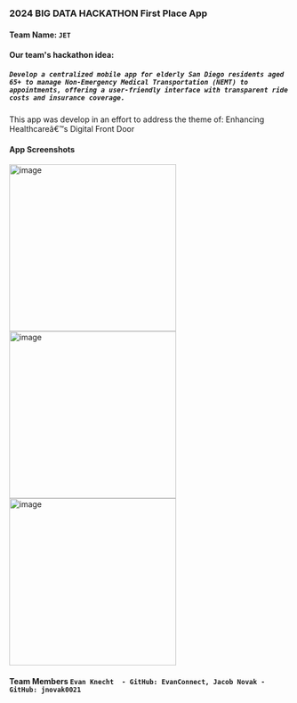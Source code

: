 ### 2024 BIG DATA HACKATHON First Place App
#### Team Name: `JET`    
  
#### Our team's hackathon idea:
##### `Develop a centralized mobile app for elderly San Diego residents aged 65+ to manage Non-Emergency Medical Transportation (NEMT) to appointments, offering a user-friendly interface with transparent ride costs and insurance coverage.`

This app was develop in an effort to address the theme of: Enhancing Healthcareâ€™s Digital Front Door


#### App Screenshots
<img width="300" alt="image" src="https://github.com/user-attachments/assets/90ad53c7-a7bd-430d-963c-5d7f37015c43">
<img width="300" alt="image" src="https://github.com/user-attachments/assets/938371c8-fb40-4be9-9d56-50cf50230bbd">
<img width="300" alt="image" src="https://github.com/user-attachments/assets/39522d66-e935-4b07-be26-4d80a810854d">




<!--
#### Theme: Enhancing Healthcareâ€™s Digital Front Door
#### - Digital solutions to help increase access, manage health, and improve patient satisfaction along the healthcare journey -  
-->


#### Team Members `Evan Knecht  - GitHub: EvanConnect, Jacob Novak - GitHub: jnovak0021`

